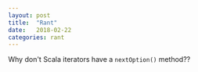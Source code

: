 ```yaml
---
layout: post
title:  "Rant"
date:   2018-02-22
categories: rant
---
```

Why don't Scala iterators have a `nextOption()` method??
